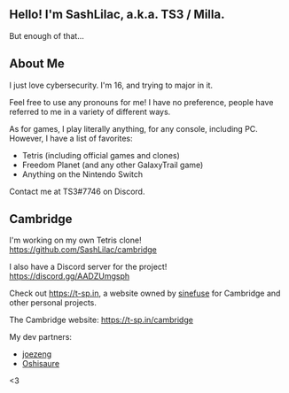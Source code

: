 ## Hello! I'm SashLilac, a.k.a. TS3 / Milla.

But enough of that...

## About Me

I just love cybersecurity. I'm 16, and trying to major in it.

Feel free to use any pronouns for me! I have no preference, people have referred to me in a variety of different ways.

As for games, I play literally anything, for any console, including PC. However, I have a list of favorites:

- Tetris (including official games and clones)
- Freedom Planet (and any other GalaxyTrail game)
- Anything on the Nintendo Switch

Contact me at TS3#7746 on Discord.

## Cambridge

I'm working on my own Tetris clone! https://github.com/SashLilac/cambridge

I also have a Discord server for the project! https://discord.gg/AADZUmgsph

Check out https://t-sp.in, a website owned by [sinefuse](https://github.com/sinefuse) for Cambridge and other personal projects.

The Cambridge website: https://t-sp.in/cambridge

My dev partners:
- [joezeng](https://github.com/joezeng)
- [Oshisaure](https://github.com/oshisaure)

<3

<!--
**SashLilac/SashLilac** is a ✨ _special_ ✨ repository because its `README.md` (this file) appears on your GitHub profile.

Here are some ideas to get you started:

- 🔭 I’m currently working on ...
- 🌱 I’m currently learning ...
- 👯 I’m looking to collaborate on ...
- 🤔 I’m looking for help with ...
- 💬 Ask me about ...
- 📫 How to reach me: ...
- 😄 Pronouns: ...
- ⚡ Fun fact: ...
-->
